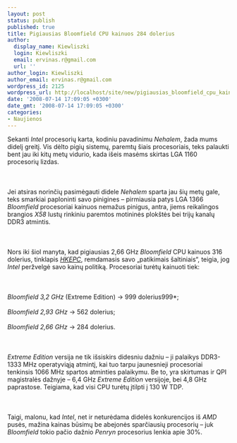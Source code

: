```yaml
---
layout: post
status: publish
published: true
title: Pigiausias Bloomfield CPU kainuos 284 dolerius
author:
  display_name: Kiewliszki
  login: Kiewliszki
  email: ervinas.r@gmail.com
  url: ''
author_login: Kiewliszki
author_email: ervinas.r@gmail.com
wordpress_id: 2125
wordpress_url: http://localhost/site/new/pigiausias_bloomfield_cpu_kainuos_284_dolerius/
date: '2008-07-14 17:09:05 +0300'
date_gmt: '2008-07-14 17:09:05 +0300'
categories:
- Naujienos
---
```

<p>Sekanti <i>Intel</i> procesorių karta, kodiniu pavadinimu <i>Nehalem</i>, žada mums didelį greitį. Vis dėlto pigių sistemų, paremtų šiais procesoriais, teks palaukti bent jau iki kitų metų vidurio, kada išeis masėms skirtas LGA 1160 procesorių lizdas.<br />
<br><br />
<br>Jei atsiras norinčių pasimėgauti didele <i>Nehalem</i> sparta jau šių metų gale, teks smarkiai paploninti savo pinigines – pirmiausia patys LGA 1366 <i>Bloomfield</i> procesoriai kainuos nemažus pinigus, antra, jiems reikalingos brangios <i>X58</i> lustų rinkiniu paremtos motininės plokštės bei trijų kanalų DDR3 atmintis.<br />
<br><br />
<br>Nors iki šiol manyta, kad pigiausias 2,66 GHz <i>Bloomfield</i> CPU kainuos 316 dolerius, tinklapis <a class="ns" href="http://www.hkepc.com/?id=1447&amp;fs=c1h"><i>HKEPC</i></a>, remdamasis savo „patikimais šaltiniais“, teigia, jog <i>Intel</i> peržvelgė savo kainų politiką. Procesoriai turėtų kainuoti tiek:<br />
<br><br />
<br><i>Bloomfield 3,2 GHz</i> (Extreme Edition) -&gt; 999 dolerius999*;<br />
<br><i>Bloomfield 2,93 GHz</i> -&gt; 562 dolerius;<br />
<br><i>Bloomfield 2,66 GHz</i> -&gt; 284 dolerius.<br />
<br><br />
<br><i>Extreme Edition</i> versija ne tik išsiskirs didesniu dažniu – ji palaikys DDR3-1333 MHz operatyviąją atmintį, kai tuo tarpu jaunesnieji procesoriai tenkinsis 1066 MHz spartos atminties palaikymu. Be to, yra skirtumas ir QPI magistralės dažnyje – 6,4 GHz <i>Extreme Edition</i>  versijoje, bei 4,8 GHz paprastose. Teigiama, kad visi CPU turėtų įtilpti į 130 W TDP.<br />
<br><br />
<br>Taigi, malonu, kad <i>Intel</i>, net ir neturėdama didelės konkurencijos iš <i>AMD</i> pusės, mažina kainas būsimų be abejonės sparčiausių procesorių – juk <i>Bloomfield</i> tokio pačio dažnio <i>Penryn</i> procesorius lenkia apie 30%.<br />
<br><br />
<br><br />
<br></p>
